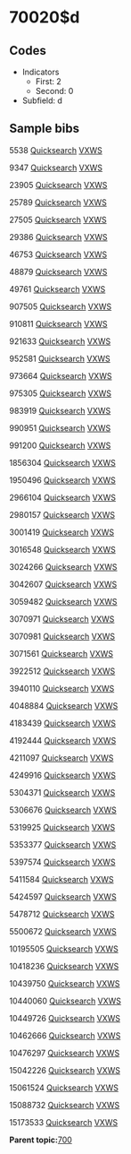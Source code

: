 # 70020$d

## Codes

-   Indicators
    -   First: 2
    -   Second: 0
-   Subfield: d

## Sample bibs

5538 [Quicksearch](https://search.library.yale.edu/catalog/5538) [VXWS](http://prodorbis.library.yale.edu:7014/vxws/GetHoldingsService?bibId=5538)

9347 [Quicksearch](https://search.library.yale.edu/catalog/9347) [VXWS](http://prodorbis.library.yale.edu:7014/vxws/GetHoldingsService?bibId=9347)

23905 [Quicksearch](https://search.library.yale.edu/catalog/23905) [VXWS](http://prodorbis.library.yale.edu:7014/vxws/GetHoldingsService?bibId=23905)

25789 [Quicksearch](https://search.library.yale.edu/catalog/25789) [VXWS](http://prodorbis.library.yale.edu:7014/vxws/GetHoldingsService?bibId=25789)

27505 [Quicksearch](https://search.library.yale.edu/catalog/27505) [VXWS](http://prodorbis.library.yale.edu:7014/vxws/GetHoldingsService?bibId=27505)

29386 [Quicksearch](https://search.library.yale.edu/catalog/29386) [VXWS](http://prodorbis.library.yale.edu:7014/vxws/GetHoldingsService?bibId=29386)

46753 [Quicksearch](https://search.library.yale.edu/catalog/46753) [VXWS](http://prodorbis.library.yale.edu:7014/vxws/GetHoldingsService?bibId=46753)

48879 [Quicksearch](https://search.library.yale.edu/catalog/48879) [VXWS](http://prodorbis.library.yale.edu:7014/vxws/GetHoldingsService?bibId=48879)

49761 [Quicksearch](https://search.library.yale.edu/catalog/49761) [VXWS](http://prodorbis.library.yale.edu:7014/vxws/GetHoldingsService?bibId=49761)

907505 [Quicksearch](https://search.library.yale.edu/catalog/907505) [VXWS](http://prodorbis.library.yale.edu:7014/vxws/GetHoldingsService?bibId=907505)

910811 [Quicksearch](https://search.library.yale.edu/catalog/910811) [VXWS](http://prodorbis.library.yale.edu:7014/vxws/GetHoldingsService?bibId=910811)

921633 [Quicksearch](https://search.library.yale.edu/catalog/921633) [VXWS](http://prodorbis.library.yale.edu:7014/vxws/GetHoldingsService?bibId=921633)

952581 [Quicksearch](https://search.library.yale.edu/catalog/952581) [VXWS](http://prodorbis.library.yale.edu:7014/vxws/GetHoldingsService?bibId=952581)

973664 [Quicksearch](https://search.library.yale.edu/catalog/973664) [VXWS](http://prodorbis.library.yale.edu:7014/vxws/GetHoldingsService?bibId=973664)

975305 [Quicksearch](https://search.library.yale.edu/catalog/975305) [VXWS](http://prodorbis.library.yale.edu:7014/vxws/GetHoldingsService?bibId=975305)

983919 [Quicksearch](https://search.library.yale.edu/catalog/983919) [VXWS](http://prodorbis.library.yale.edu:7014/vxws/GetHoldingsService?bibId=983919)

990951 [Quicksearch](https://search.library.yale.edu/catalog/990951) [VXWS](http://prodorbis.library.yale.edu:7014/vxws/GetHoldingsService?bibId=990951)

991200 [Quicksearch](https://search.library.yale.edu/catalog/991200) [VXWS](http://prodorbis.library.yale.edu:7014/vxws/GetHoldingsService?bibId=991200)

1856304 [Quicksearch](https://search.library.yale.edu/catalog/1856304) [VXWS](http://prodorbis.library.yale.edu:7014/vxws/GetHoldingsService?bibId=1856304)

1950496 [Quicksearch](https://search.library.yale.edu/catalog/1950496) [VXWS](http://prodorbis.library.yale.edu:7014/vxws/GetHoldingsService?bibId=1950496)

2966104 [Quicksearch](https://search.library.yale.edu/catalog/2966104) [VXWS](http://prodorbis.library.yale.edu:7014/vxws/GetHoldingsService?bibId=2966104)

2980157 [Quicksearch](https://search.library.yale.edu/catalog/2980157) [VXWS](http://prodorbis.library.yale.edu:7014/vxws/GetHoldingsService?bibId=2980157)

3001419 [Quicksearch](https://search.library.yale.edu/catalog/3001419) [VXWS](http://prodorbis.library.yale.edu:7014/vxws/GetHoldingsService?bibId=3001419)

3016548 [Quicksearch](https://search.library.yale.edu/catalog/3016548) [VXWS](http://prodorbis.library.yale.edu:7014/vxws/GetHoldingsService?bibId=3016548)

3024266 [Quicksearch](https://search.library.yale.edu/catalog/3024266) [VXWS](http://prodorbis.library.yale.edu:7014/vxws/GetHoldingsService?bibId=3024266)

3042607 [Quicksearch](https://search.library.yale.edu/catalog/3042607) [VXWS](http://prodorbis.library.yale.edu:7014/vxws/GetHoldingsService?bibId=3042607)

3059482 [Quicksearch](https://search.library.yale.edu/catalog/3059482) [VXWS](http://prodorbis.library.yale.edu:7014/vxws/GetHoldingsService?bibId=3059482)

3070971 [Quicksearch](https://search.library.yale.edu/catalog/3070971) [VXWS](http://prodorbis.library.yale.edu:7014/vxws/GetHoldingsService?bibId=3070971)

3070981 [Quicksearch](https://search.library.yale.edu/catalog/3070981) [VXWS](http://prodorbis.library.yale.edu:7014/vxws/GetHoldingsService?bibId=3070981)

3071561 [Quicksearch](https://search.library.yale.edu/catalog/3071561) [VXWS](http://prodorbis.library.yale.edu:7014/vxws/GetHoldingsService?bibId=3071561)

3922512 [Quicksearch](https://search.library.yale.edu/catalog/3922512) [VXWS](http://prodorbis.library.yale.edu:7014/vxws/GetHoldingsService?bibId=3922512)

3940110 [Quicksearch](https://search.library.yale.edu/catalog/3940110) [VXWS](http://prodorbis.library.yale.edu:7014/vxws/GetHoldingsService?bibId=3940110)

4048884 [Quicksearch](https://search.library.yale.edu/catalog/4048884) [VXWS](http://prodorbis.library.yale.edu:7014/vxws/GetHoldingsService?bibId=4048884)

4183439 [Quicksearch](https://search.library.yale.edu/catalog/4183439) [VXWS](http://prodorbis.library.yale.edu:7014/vxws/GetHoldingsService?bibId=4183439)

4192444 [Quicksearch](https://search.library.yale.edu/catalog/4192444) [VXWS](http://prodorbis.library.yale.edu:7014/vxws/GetHoldingsService?bibId=4192444)

4211097 [Quicksearch](https://search.library.yale.edu/catalog/4211097) [VXWS](http://prodorbis.library.yale.edu:7014/vxws/GetHoldingsService?bibId=4211097)

4249916 [Quicksearch](https://search.library.yale.edu/catalog/4249916) [VXWS](http://prodorbis.library.yale.edu:7014/vxws/GetHoldingsService?bibId=4249916)

5304371 [Quicksearch](https://search.library.yale.edu/catalog/5304371) [VXWS](http://prodorbis.library.yale.edu:7014/vxws/GetHoldingsService?bibId=5304371)

5306676 [Quicksearch](https://search.library.yale.edu/catalog/5306676) [VXWS](http://prodorbis.library.yale.edu:7014/vxws/GetHoldingsService?bibId=5306676)

5319925 [Quicksearch](https://search.library.yale.edu/catalog/5319925) [VXWS](http://prodorbis.library.yale.edu:7014/vxws/GetHoldingsService?bibId=5319925)

5353377 [Quicksearch](https://search.library.yale.edu/catalog/5353377) [VXWS](http://prodorbis.library.yale.edu:7014/vxws/GetHoldingsService?bibId=5353377)

5397574 [Quicksearch](https://search.library.yale.edu/catalog/5397574) [VXWS](http://prodorbis.library.yale.edu:7014/vxws/GetHoldingsService?bibId=5397574)

5411584 [Quicksearch](https://search.library.yale.edu/catalog/5411584) [VXWS](http://prodorbis.library.yale.edu:7014/vxws/GetHoldingsService?bibId=5411584)

5424597 [Quicksearch](https://search.library.yale.edu/catalog/5424597) [VXWS](http://prodorbis.library.yale.edu:7014/vxws/GetHoldingsService?bibId=5424597)

5478712 [Quicksearch](https://search.library.yale.edu/catalog/5478712) [VXWS](http://prodorbis.library.yale.edu:7014/vxws/GetHoldingsService?bibId=5478712)

5500672 [Quicksearch](https://search.library.yale.edu/catalog/5500672) [VXWS](http://prodorbis.library.yale.edu:7014/vxws/GetHoldingsService?bibId=5500672)

10195505 [Quicksearch](https://search.library.yale.edu/catalog/10195505) [VXWS](http://prodorbis.library.yale.edu:7014/vxws/GetHoldingsService?bibId=10195505)

10418236 [Quicksearch](https://search.library.yale.edu/catalog/10418236) [VXWS](http://prodorbis.library.yale.edu:7014/vxws/GetHoldingsService?bibId=10418236)

10439750 [Quicksearch](https://search.library.yale.edu/catalog/10439750) [VXWS](http://prodorbis.library.yale.edu:7014/vxws/GetHoldingsService?bibId=10439750)

10440060 [Quicksearch](https://search.library.yale.edu/catalog/10440060) [VXWS](http://prodorbis.library.yale.edu:7014/vxws/GetHoldingsService?bibId=10440060)

10449726 [Quicksearch](https://search.library.yale.edu/catalog/10449726) [VXWS](http://prodorbis.library.yale.edu:7014/vxws/GetHoldingsService?bibId=10449726)

10462666 [Quicksearch](https://search.library.yale.edu/catalog/10462666) [VXWS](http://prodorbis.library.yale.edu:7014/vxws/GetHoldingsService?bibId=10462666)

10476297 [Quicksearch](https://search.library.yale.edu/catalog/10476297) [VXWS](http://prodorbis.library.yale.edu:7014/vxws/GetHoldingsService?bibId=10476297)

15042226 [Quicksearch](https://search.library.yale.edu/catalog/15042226) [VXWS](http://prodorbis.library.yale.edu:7014/vxws/GetHoldingsService?bibId=15042226)

15061524 [Quicksearch](https://search.library.yale.edu/catalog/15061524) [VXWS](http://prodorbis.library.yale.edu:7014/vxws/GetHoldingsService?bibId=15061524)

15088732 [Quicksearch](https://search.library.yale.edu/catalog/15088732) [VXWS](http://prodorbis.library.yale.edu:7014/vxws/GetHoldingsService?bibId=15088732)

15173533 [Quicksearch](https://search.library.yale.edu/catalog/15173533) [VXWS](http://prodorbis.library.yale.edu:7014/vxws/GetHoldingsService?bibId=15173533)

**Parent topic:**[700](../../tags/700/700.md)


